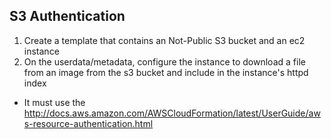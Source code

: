 ## S3 Authentication

1. Create a template that contains an Not-Public S3 bucket and an ec2 instance
2. On the userdata/metadata, configure the instance to download a file from an image from the s3 bucket and include in the instance's httpd index 

* It must use the http://docs.aws.amazon.com/AWSCloudFormation/latest/UserGuide/aws-resource-authentication.html
